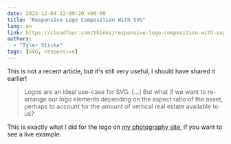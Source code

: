 ```yaml
---
date: 2022-12-04 22:09:20 +00:00
title: "Responsive Logo Composition With SVG"
lang: en
link: https://cloudfour.com/thinks/responsive-logo-composition-with-svg/
authors:
  - "Tyler Sticka"
tags: [SVG, responsive]
---
```


This is not a recent article, but it's still very useful, I should have shared it earlier!

> Logos are an ideal use-case for SVG. […] But what if we want to re-arrange our logo elements depending on the aspect ratio of the asset, perhaps to account for the amount of vertical real estate available to us?

This is exactly what I did for the logo on [my photography site](https://nicolas-hoizey.photo), if you want to see a live example.
